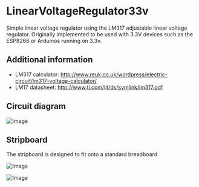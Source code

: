 # LinearVoltageRegulator33v
Simple linear voltage regulator using the LM317 adjustable linear voltage regulator.
Originally implemented to be used with 3.3V devices such as the ESP8266 or Arduinos running on 3.3v.

## Additional information
- LM317 calculator: http://www.reuk.co.uk/wordpress/electric-circuit/lm317-voltage-calculator/
- LM17 datasheet: http://www.ti.com/lit/ds/symlink/lm317.pdf

## Circuit diagram
![Image](../master/designs/Circuit/Circuit.png?raw=true)

## Stripboard
The stripboard is designed to fit onto a standard breadboard 

![Image](../master/designs/Stripboard/Stripboard.png?raw=true)

![Image](../master/designs/Stripboard/Photo.jpg?raw=true)
